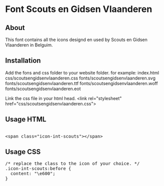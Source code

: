 # Font Scouts en Gidsen Vlaanderen

## About
This font contains all the icons designd en used by Scouts en Gidsen Vlaanderen in Belguim.

## Installation
Add the fons and css folder to your website folder.
for example:
  index.html
	css/scoutsengidsenvlaanderen.css
	fonts/scoutsengidsenvlaanderen.svg
	fonts/scoutsengidsenvlaanderen.ttf
	fonts/scoutsengidsenvlaanderen.woff
	fonts/scoutsengidsenvlaanderen.eot

Link the css file in your html head.
&lt;link rel="stylesheet" href="css/scoutsengidsenvlaanderen.css"&gt;
## Usage HTML

<pre>
<!-- replace the class to the icon of your choice. -->
&lt;span class=&quot;icon-int-scouts&quot;&gt;&lt;/span&gt;
</pre>

## Usage CSS
<pre>
/* replace the class to the icon of your choice. */
.icon-int-scouts:before {
  content: "\e600";
}
</pre>


